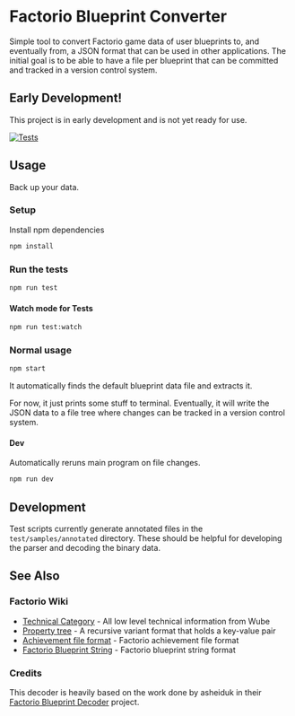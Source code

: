 # Factorio Blueprint Converter

Simple tool to convert Factorio game data of user blueprints to, and eventually from, a JSON format that can be used in other applications.
The initial goal is to be able to have a file per blueprint that can be committed and tracked in a version control system.

## Early Development!

This project is in early development and is not yet ready for use.

[![Tests](https://github.com/cinderblock/factorio-blueprint-converter/actions/workflows/test.yml/badge.svg)](https://github.com/cinderblock/factorio-blueprint-converter/actions/workflows/test.yml)

## Usage

Back up your data.

### Setup

Install npm dependencies

```bash
npm install
```

### Run the tests

```bash
npm run test
```

#### Watch mode for Tests

```bash
npm run test:watch
```

### Normal usage

```bash
npm start
```

It automatically finds the default blueprint data file and extracts it.

For now, it just prints some stuff to terminal.
Eventually, it will write the JSON data to a file tree where changes can be tracked in a version control system.

#### Dev

Automatically reruns main program on file changes.

```bash
npm run dev
```

## Development

Test scripts currently generate annotated files in the `test/samples/annotated` directory.
These should be helpful for developing the parser and decoding the binary data.

## See Also

### Factorio Wiki

- [Technical Category](https://wiki.factorio.com/Category:Technical) - All low level technical information from Wube
- [Property tree](https://wiki.factorio.com/Property_tree) - A recursive variant format that holds a key-value pair
- [Achievement file format](https://wiki.factorio.com/Achievement_file_format) - Factorio achievement file format
- [Factorio Blueprint String](https://wiki.factorio.com/Blueprint_string_format) - Factorio blueprint string format

### Credits

This decoder is heavily based on the work done by asheiduk in their [Factorio Blueprint Decoder](https://github.com/asheiduk/factorio-blueprint-decoder) project.
